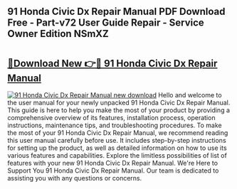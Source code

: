 ## 91 Honda Civic Dx Repair Manual PDF Download Free - Part-v72 User Guide Repair - Service Owner Edition NSmXZ

# <h2><a href="http://bc81072.oget.top/?id=91+Honda+Civic+Dx+Repair+Manual">🔗Download New 👉🔴 91 Honda Civic Dx Repair Manual</a></h2>

[![91 Honda Civic Dx Repair Manual new download](https://i.imgur.com/5g1atiW.png)](http://bc81072.oget.top/?id=91+Honda+Civic+Dx+Repair+Manual)
Hello and welcome to the user manual for your newly unpacked 91 Honda Civic Dx Repair Manual. This guide is here to help you make the most of your product by providing a comprehensive overview of its features, installation process, operation instructions, maintenance tips, and troubleshooting procedures. To make the most of your 91 Honda Civic Dx Repair Manual, we recommend reading this user manual carefully before use. It includes step-by-step instructions for setting up the product, as well as detailed information on how to use its various features and capabilities. Explore the limitless possibilities of list of features with your new 91 Honda Civic Dx Repair Manual. We're Here to Support You 91 Honda Civic Dx Repair Manual. Our team is dedicated to assisting you with any questions or concerns.
